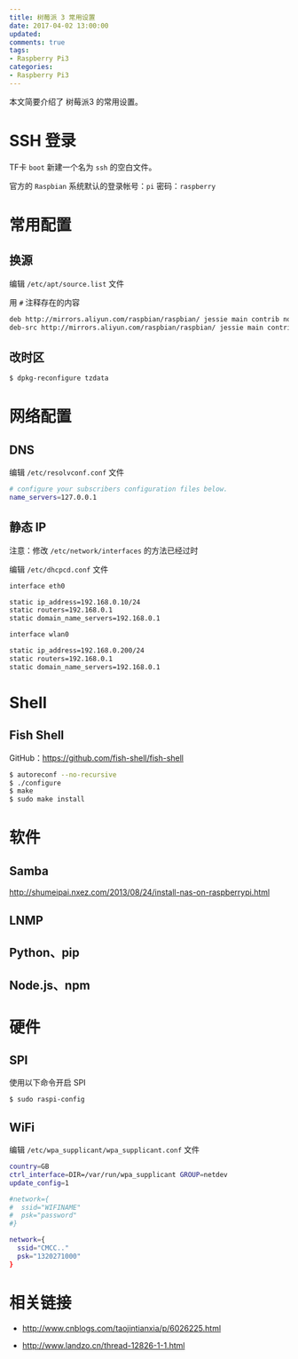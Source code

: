```yaml
---
title: 树莓派 3 常用设置
date: 2017-04-02 13:00:00
updated:
comments: true
tags:
- Raspberry Pi3
categories:
- Raspberry Pi3
---
```


本文简要介绍了 树莓派3 的常用设置。

<!--more-->

# SSH 登录

TF卡 `boot` 新建一个名为 `ssh` 的空白文件。

官方的 `Raspbian` 系统默认的登录帐号：`pi` 密码：`raspberry`

# 常用配置

## 换源

编辑 `/etc/apt/source.list` 文件

用 `#` 注释存在的内容

```bash
deb http://mirrors.aliyun.com/raspbian/raspbian/ jessie main contrib non-free rpi
deb-src http://mirrors.aliyun.com/raspbian/raspbian/ jessie main contrib non-free rpi
```

## 改时区

```bash
$ dpkg-reconfigure tzdata
```

# 网络配置

## DNS

编辑 `/etc/resolvconf.conf` 文件

```bash
# configure your subscribers configuration files below.
name_servers=127.0.0.1
```

## 静态 IP

注意：修改 `/etc/network/interfaces` 的方法已经过时

编辑 `/etc/dhcpcd.conf` 文件

```bash
interface eth0

static ip_address=192.168.0.10/24
static routers=192.168.0.1
static domain_name_servers=192.168.0.1

interface wlan0

static ip_address=192.168.0.200/24
static routers=192.168.0.1
static domain_name_servers=192.168.0.1
```

# Shell

## Fish Shell

GitHub：https://github.com/fish-shell/fish-shell

```bash
$ autoreconf --no-recursive
$ ./configure
$ make
$ sudo make install
```

# 软件

## Samba

http://shumeipai.nxez.com/2013/08/24/install-nas-on-raspberrypi.html

## LNMP

## Python、pip

## Node.js、npm

# 硬件

## SPI

使用以下命令开启 SPI

```bash
$ sudo raspi-config
```

## WiFi

编辑 `/etc/wpa_supplicant/wpa_supplicant.conf` 文件

```bash
country=GB
ctrl_interface=DIR=/var/run/wpa_supplicant GROUP=netdev
update_config=1

#network={
#  ssid="WIFINAME"
#  psk="password"
#}

network={
  ssid="CMCC.."
  psk="1320271000"
}
```


# 相关链接

* http://www.cnblogs.com/taojintianxia/p/6026225.html

* http://www.landzo.cn/thread-12826-1-1.html
